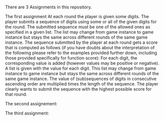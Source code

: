 There are 3 Assignments in this repository. 

The first assignment At each round the player is given some digits.
The player submits a sequence of digits using some or all of the given digits for the round.
The submitted sequence must be one of the allowed ones as specified in a given list. The list may change from game instance to game instance but stays the same across different rounds of the same game instance.
The sequence submitted by the player at each round gets a score that is computed as follows (if you have doubts about the interpretation of the following please refer to the examples provided further down, including those provided specifically for function score):
For each digit, the corresponding value is added (however values may be positive or negative). A list is given with the value for each digit. This list may change from game instance to game instance but stays the same across different rounds of the same game instance.
The value of (sub)sequences of digits in consecutive ascending order are multiplied times the length of the sequence.
The player clearly wants to submit the sequence with the highest possible score for that round.

The second assignement:

The third assignment:
